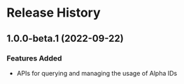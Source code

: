 # Release History

## 1.0.0-beta.1 (2022-09-22)

### Features Added
- APIs for querying and managing the usage of Alpha IDs
